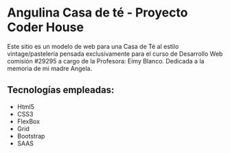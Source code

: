 <h1> Angulina Casa de té - Proyecto Coder House </h1>
<p> Este sitio es un modelo de web para una Casa de Té al estilo vintage/pastelería pensada exclusivamente para el curso de Desarrollo Web comisión #29295 a cargo de la Profesora: Eimy Blanco. 
Dedicada a la memoria de mi madre Angela.  <p>
<h2> Tecnologías empleadas: </h2>
<ul>
<li>Html5</li>
<li>CSS3</li>
<li>FlexBox</li>
<li>Grid</li>
<li>Bootstrap</li>
<li>SAAS</li>
</ul>
